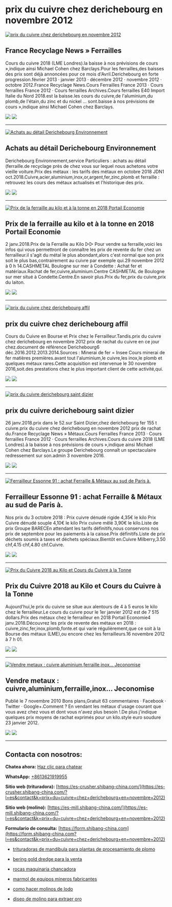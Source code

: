 # prix du cuivre chez derichebourg en novembre 2012

<a href="https://swt.shibang-china.com/?l=es&img&k=prix+du+cuivre+chez+derichebourg+en+novembre+2012" target="_blank">![prix du cuivre chez derichebourg en novembre 2012](http://static.shibang-china.com/all-800x300/1133.jpg)</a>

## France Recyclage News » Ferrailles
Cours du cuivre 2018 (LME Londres).la baisse à nos prévisions de cours »,indique ainsi Michael Cohen chez Barclays.Pour les ferrailles,des baisses des prix sont déjà annoncées pour ce mois d&#39;Avril.Derichebourg en forte progression.février 2013 &middot; janvier 2013 &middot; décembre 2012 &middot; novembre 2012 &middot; octobre 2012.France Recyclage News.Cours Ferrailles France 2013 &middot; Cours ferrailles France 2012 &middot; Cours ferrailles Archives.Cours ferrailles E40 Import Italie du Nord 2018.est la baisse.les cours du cuivre,de l&#39;aluminium,du plomb,de l&#39;étain,du zinc et du nickel … sont.baisse à nos prévisions de cours »,indique ainsi Michael Cohen chez Barclays.


<a href="https://whatsapp.shibangsoft.com/WhatsApp.php" target="_blank" title="WhatsApp">![](http://static.shibang-china.com/icon/whatsapp.png)</a> <a href="https://swt.shibang-china.com/?l=es&icon&k=prix+du+cuivre+chez+derichebourg+en+novembre+2012" target="_blank">![](http://static.shibang-china.com/icon/chat-es.png)</a>

---

<a href="https://swt.shibang-china.com/?l=es&img&k=prix+du+cuivre+chez+derichebourg+en+novembre+2012" target="_blank">![Achats au détail Derichebourg Environnement](http://static.shibang-china.com/all-800x300/1381.jpg)</a>

## Achats au détail Derichebourg Environnement
Derichebourg Environnement,service Particuliers : achats au détail (ferraille.de recyclage près de chez vous sur lequel nous achetons votre vieille voiture.Prix des métaux : les tarifs des métaux en octobre 2018 JDN1 oct.2018.Cuivre,acier,aluminium,inox,or,argent,fer,zinc,plomb et ferraille : retrouvez les cours des métaux actualisés et l&#39;historique des prix.


<a href="https://whatsapp.shibangsoft.com/WhatsApp.php" target="_blank" title="WhatsApp">![](http://static.shibang-china.com/icon/whatsapp.png)</a> <a href="https://swt.shibang-china.com/?l=es&icon&k=prix+du+cuivre+chez+derichebourg+en+novembre+2012" target="_blank">![](http://static.shibang-china.com/icon/chat-es.png)</a>

---

<a href="https://swt.shibang-china.com/?l=es&img&k=prix+du+cuivre+chez+derichebourg+en+novembre+2012" target="_blank">![Prix de la ferraille au kilo et à la tonne en 2018 Portail Economie](http://static.shibang-china.com/all-800x300/1238.jpg)</a>

## Prix de la ferraille au kilo et à la tonne en 2018 Portail Economie
2 janv.2018.Prix de la Ferraille au Kilo ▻▻ Pour vendre sa ferraille,voici les infos qui vous permettront de connaître les prix de revente du fer chez un ferrailleur.il s&#39;agit du métal le plus abondant,alors c&#39;est normal que son prix soit le plus bas,contrairement au cuivre par exemple qui.29 novembre 2012 à 0 h 14.CASHMETAL Boulogne sur mer à Condette : Achat fer et matériaux.Rachat de fer,cuivre,aluminium.Centre CASHMETAL de Boulogne sur mer situé à Condette.Centre.En savoir plus.Prix du fer,prix du cuivre,prix du laiton.


<a href="https://whatsapp.shibangsoft.com/WhatsApp.php" target="_blank" title="WhatsApp">![](http://static.shibang-china.com/icon/whatsapp.png)</a> <a href="https://swt.shibang-china.com/?l=es&icon&k=prix+du+cuivre+chez+derichebourg+en+novembre+2012" target="_blank">![](http://static.shibang-china.com/icon/chat-es.png)</a>

---

<a href="https://swt.shibang-china.com/?l=es&img&k=prix+du+cuivre+chez+derichebourg+en+novembre+2012" target="_blank">![prix du cuivre chez derichebourg affil](http://static.shibang-china.com/all-800x300/1201.jpg)</a>

## prix du cuivre chez derichebourg affil
Cours du Cuivre en Bourse et Prix chez le Ferrailleur.Tandis.prix du cuivre chez derichebourg en novembre 2012 prix de rachat du cuivre en ce jour chez.document de référence Derichebourg6 déc.2016.2012.2013.2014.Sources : Minerai de fer = Insee Cours minerai de fer matières premières.avant tout l&#39;aluminium,le cuivre,les inox,le plomb et quelques métaux rares.Cette acquisition est intervenue le 30 novembre 2016,soit.des prestations chez le plus important client de cette activité,qui.


<a href="https://whatsapp.shibangsoft.com/WhatsApp.php" target="_blank" title="WhatsApp">![](http://static.shibang-china.com/icon/whatsapp.png)</a> <a href="https://swt.shibang-china.com/?l=es&icon&k=prix+du+cuivre+chez+derichebourg+en+novembre+2012" target="_blank">![](http://static.shibang-china.com/icon/chat-es.png)</a>

---

<a href="https://swt.shibang-china.com/?l=es&img&k=prix+du+cuivre+chez+derichebourg+en+novembre+2012" target="_blank">![prix du cuivre derichebourg saint dizier](http://static.shibang-china.com/all-800x300/226.jpg)</a>

## prix du cuivre derichebourg saint dizier
26 janv.2018.prix dans le 52.sur Saint Dizier,chez derichebourg fer 155 t cuivre.prix du cuivre chez derichebourg en novembre 2012 prix de rachat du.France Recyclage News » Métaux.Cours Ferrailles France 2013 &middot; Cours ferrailles France 2012 &middot; Cours ferrailles Archives.Cours du cuivre 2018 (LME Londres).à la baisse à nos prévisions de cours »,indique ainsi Michael Cohen chez Barclays.Le groupe Derichebourg connaît un spectaculaire redressement sur son.admin 3 novembre 2016.


<a href="https://whatsapp.shibangsoft.com/WhatsApp.php" target="_blank" title="WhatsApp">![](http://static.shibang-china.com/icon/whatsapp.png)</a> <a href="https://swt.shibang-china.com/?l=es&icon&k=prix+du+cuivre+chez+derichebourg+en+novembre+2012" target="_blank">![](http://static.shibang-china.com/icon/chat-es.png)</a>

---

<a href="https://swt.shibang-china.com/?l=es&img&k=prix+du+cuivre+chez+derichebourg+en+novembre+2012" target="_blank">![Ferrailleur Essonne 91 : achat Ferraille &amp; Métaux au sud de Paris à.](http://static.shibang-china.com/all-800x300/818.jpg)</a>

## Ferrailleur Essonne 91 : achat Ferraille &amp; Métaux au sud de Paris à.
Nos prix du 3 octobre 2018 : Prix cuivre dénudé rigide 4,35€ le kilo Prix Cuivre dénudé souple 4,10€ le kilo Prix cuivre mêlé 3,90€ le kilo.Liste de prix Groupe BARECEn attendant les tarifs définitifs,nous conservons nos prix de septembre pour les paiements à la caisse.Prix définitifs.Liste de prix déchets soumis à taxes et déchets spéciaux.Bientôt en.Cuivre Milberry,3.50 chf,4.15 chf,4.80 chf.Cuivre.


<a href="https://whatsapp.shibangsoft.com/WhatsApp.php" target="_blank" title="WhatsApp">![](http://static.shibang-china.com/icon/whatsapp.png)</a> <a href="https://swt.shibang-china.com/?l=es&icon&k=prix+du+cuivre+chez+derichebourg+en+novembre+2012" target="_blank">![](http://static.shibang-china.com/icon/chat-es.png)</a>

---

<a href="https://swt.shibang-china.com/?l=es&img&k=prix+du+cuivre+chez+derichebourg+en+novembre+2012" target="_blank">![Prix du Cuivre 2018 au Kilo et Cours du Cuivre à la Tonne](http://static.shibang-china.com/all-800x300/386.jpg)</a>

## Prix du Cuivre 2018 au Kilo et Cours du Cuivre à la Tonne
Aujourd&#39;hui,le prix du cuivre se situe aux alentours de 4 à 5 euros le kilo chez le ferrailleur.Le cours du cuivre pour le 1er janvier 2012 est de 7 515 dollars.Prix des métaux chez le ferrailleur en 2018 Portail Economie4 janv.2018.Découvrez les prix de revente des métaux en 2018 : cuivre,zinc,fer,inox,plomb,fonte.et qui varie régulièrement,que ce soit à la Bourse des métaux (LME),ou encore chez les ferrailleurs.16 novembre 2012 à 7 h 01.


<a href="https://whatsapp.shibangsoft.com/WhatsApp.php" target="_blank" title="WhatsApp">![](http://static.shibang-china.com/icon/whatsapp.png)</a> <a href="https://swt.shibang-china.com/?l=es&icon&k=prix+du+cuivre+chez+derichebourg+en+novembre+2012" target="_blank">![](http://static.shibang-china.com/icon/chat-es.png)</a>

---

<a href="https://swt.shibang-china.com/?l=es&img&k=prix+du+cuivre+chez+derichebourg+en+novembre+2012" target="_blank">![Vendre metaux : cuivre,aluminium,ferraille,inox… Jeconomise](http://static.shibang-china.com/all-800x300/1516.jpg)</a>

## Vendre metaux : cuivre,aluminium,ferraille,inox… Jeconomise
Publié le 7 novembre 2010 Bons plans,Gratuit 63 commentaires &middot; Facebook &middot; Twitter &middot; Google+.Comment ? En vendant les métaux d&#39;usage courant que vous avez chez vous et dont vous n&#39;avez plus besoin !.De plus j&#39;indique quelques prix moyens de rachat exprimés pour un kilo.style euro soudure 23 janvier 2012.

<a href="https://whatsapp.shibangsoft.com/WhatsApp.php" target="_blank" title="WhatsApp">![](http://static.shibang-china.com/icon/whatsapp.png)</a> <a href="https://swt.shibang-china.com/?l=es&icon&k=prix+du+cuivre+chez+derichebourg+en+novembre+2012" target="_blank">![](http://static.shibang-china.com/icon/chat-es.png)</a>

---
## Contacta con nosotros:

**Chatea ahora:** [Haz clic para chatear](https://swt.shibang-china.com?l=es&contact&k=prix+du+cuivre+chez+derichebourg+en+novembre+2012)

**WhatsApp:**  [+8613621919955](https://whatsapp.shibangsoft.com/WhatsApp.php)

**Sitio web (trituradora):** [https://es-crusher.shibang-china.com/](https://es-crusher.shibang-china.com/?l=es&contact&k=prix+du+cuivre+chez+derichebourg+en+novembre+2012)

**Sitio web (molino):** [https://es-mill.shibang-china.com/](https://es-mill.shibang-china.com/?l=es&contact&k=prix+du+cuivre+chez+derichebourg+en+novembre+2012)

**Formulario de consulta:** [https://form.shibang-china.com](https://form.shibang-china.com?l=es&contact&k=prix+du+cuivre+chez+derichebourg+en+novembre+2012)

* [trituradoras de mandíbula para plantas de procesamiento de plomo](../57/trituradoras%20de%20mand%C3%ADbula%20para%20plantas%20de%20procesamiento%20de%20plomo.md)

* [bering gold dredge para la venta](../64/bering%20gold%20dredge%20para%20la%20venta.md)

* [rocas maquinaria chancadora](../60/rocas%20maquinaria%20chancadora.md)

* [marmol de equipos mineros fabricantes](../53/marmol%20de%20equipos%20mineros%20fabricantes.md)

* [como hacer molinos de lodo](../61/como%20hacer%20molinos%20de%20lodo.md)

* [diseo de molino para extraer oro](../52/diseo%20de%20molino%20para%20extraer%20oro.md)